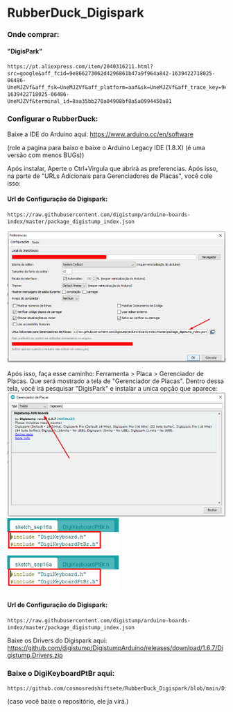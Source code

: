 # RubberDuck_Digispark

### Onde comprar: 
#### "DigisPark"
    https://pt.aliexpress.com/item/2040316211.html?src=google&aff_fcid=9e866273062d4296861b47a9f964a842-1639422718025-06486-UneMJZVf&aff_fsk=UneMJZVf&aff_platform=aaf&sk=UneMJZVf&aff_trace_key=9e866273062d4296861b47a9f964a842-1639422718025-06486-UneMJZVf&terminal_id=8aa35bb270a04908bf8a5a0994450a81

### Configurar o RubberDuck:
Baixe a IDE do Arduino aqui:
    https://www.arduino.cc/en/software

(role a pagina para baixo e baixe o Arduino Legacy IDE (1.8.X) (é uma versão com menos BUGs))

Após instalar, Aperte o Ctrl+Virgula que abrirá as preferencias. Após isso, na parte de "URLs Adicionais para Gerenciadores de Placas", você cole isso:
#### Url de Configuração do Digispark:
    https://raw.githubusercontent.com/digistump/arduino-boards-index/master/package_digistump_index.json
![alt text](<img/Screenshot_1.png>)

Após isso, faça esse caminho: Ferramenta > Placa > Gerenciador de Placas. Que será mostrado a tela de "Gerenciador de Placas". Dentro dessa tela, você irá pesquisar "DigisPark" e instalar a unica opção que aparece:
![alt text](<img/Screenshot_2.png>)
![alt text](<img/Screenshot_3.png>)
![alt text](<img/Screenshot_4.png>)


#### Url de Configuração do Digispark:
    https://raw.githubusercontent.com/digistump/arduino-boards-index/master/package_digistump_index.json

Baixe os Drivers do Digispark aqui:
https://github.com/digistump/DigistumpArduino/releases/download/1.6.7/Digistump.Drivers.zip

### Baixe o DigiKeyboardPtBr aqui:
    https://github.com/cosmosredshiftsete/RubberDuck_Digispark/blob/main/DigiKeyboardPtBr.h
(caso você baixe o repositório, ele ja virá.)
